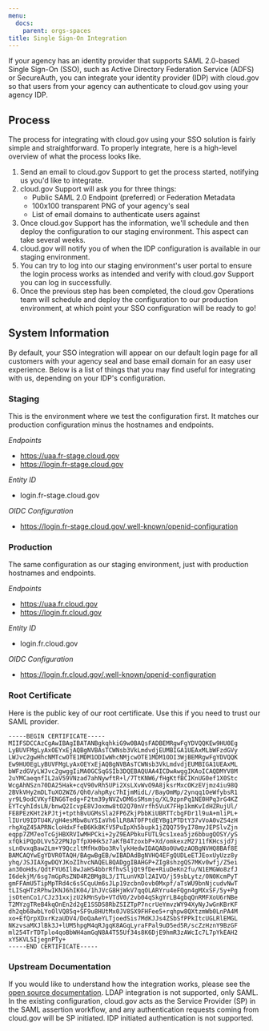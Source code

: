 ```yaml
---
menu:
  docs:
    parent: orgs-spaces
title: Single Sign-On Integration
---
```


If your agency has an identity provider that supports SAML 2.0-based Single Sign-On (SSO), such as Active Directory Federation Service (ADFS) or SecureAuth, you can integrate your identity provider (IDP) with cloud.gov so that users from your agency can authenticate to cloud.gov using your agency IDP.

## Process

The process for integrating with cloud.gov using your SSO solution is fairly simple and straightforward. To properly integrate, here is a high-level overview of what the process looks like.

1. Send an email to cloud.gov Support to get the process started, notifying us you'd like to integrate.
1. cloud.gov Support will ask you for three things:
    * Public SAML 2.0 Endpoint (preferred) or Federation Metadata
    * 100x100 transparent PNG of your agency's seal
    * List of email domains to authenticate users against
1. Once cloud.gov Support has the information, we'll schedule and then deploy the configuration to our staging environment. This aspect can take several weeks.
1. cloud.gov will notify you of when the IDP configuration is available in our staging environment.
1. You can try to log into our staging environment's user portal to ensure the login process works as intended and verify with cloud.gov Support you can log in successfully.
1. Once the previous step has been completed, the cloud.gov Operations team will schedule and deploy the configuration to our production environment, at which point your SSO configuration will be ready to go!

## System Information

By default, your SSO integration will appear on our default login page for all customers with your agency seal and base email domain for an easy user experience. Below is a list of things that you may find useful for integrating with us, depending on your IDP's configuration. 

### Staging

This is the environment where we test the configuration first. It matches our production configuration minus the hostnames and endpoints.

*Endpoints* 
* https://uaa.fr-stage.cloud.gov
* https://login.fr-stage.cloud.gov

*Entity ID*
* login.fr-stage.cloud.gov

*OIDC Configuration*
* https://login.fr-stage.cloud.gov/.well-known/openid-configuration

### Production

The same configuration as our staging environment, just with production hostnames and endpoints.

*Endpoints* 
* https://uaa.fr.cloud.gov
* https://login.fr.cloud.gov

*Entity ID*
* login.fr.cloud.gov

*OIDC Configuration*
* https://login.fr.cloud.gov/.well-known/openid-configuration

### Root Certificate

Here is the public key of our root certificate. Use this if you need to trust our SAML provider.

```
-----BEGIN CERTIFICATE-----
MIIFSDCCAzCgAwIBAgIBATANBgkqhkiG9w0BAQsFADBEMRgwFgYDVQQKEw9HU0Eg
LyBUVFMgLyAxOEYxEjAQBgNVBAsTCWNsb3VkLmdvdjEUMBIGA1UEAxMLbWFzdGVy
LWJvc2gwHhcNMTcwOTE1MDM1ODIwWhcNMjcwOTE1MDM1ODI3WjBEMRgwFgYDVQQK
Ew9HU0EgLyBUVFMgLyAxOEYxEjAQBgNVBAsTCWNsb3VkLmdvdjEUMBIGA1UEAxML
bWFzdGVyLWJvc2gwggIiMA0GCSqGSIb3DQEBAQUAA4ICDwAwggIKAoICAQDMYV8M
2uYMCaeqnfIL2aV59VNzad7ahNywftR+l/7TtKNW6/fHgKtfBCIKnUG0ef1X0Stc
WcgAhNSzn70DA25Hak+cqV90vRh5UPi2XsLXvWvO9A8jksrMxcOKzEVjmz4iu98Q
2BVkVHy2mDLTuXO2WZ6/Qh0/ahpRyc7hIjmMidL//BayOmMp/2ynqq1OeWfybsR1
yr9L9odCVKyfENG6Tedg+F2tm39yNVZvDM6sSMsmjq/XL9zpnPq1NE0HPq3rG4KZ
EYTcyhIdsLN/bnwQ2IcvpE8VJoxmw8tO2Q70nVrfh5VuX7FHp1kmKvIdHZRujUl/
FE8PEzKHt2kPJtj+tpthBvUGMsSla2FP6ZkjPbbKiUBRTTcbgFDr1l9uA+mliPL+
lIUrU9IDTU4K/gH4esMbw8uYSIaVh6lLR8AT0FPtdEYBg1PTDtY37vVoA0vZS4zH
rhgXqZ45APRNcloHdxFfeB6Kk8KfV5PuIpXh5bupk1jZQQ759yI78myJEPSlvZjn
eqpp7ZM7eoTcGjHBXRVIwMHPCki+2yZ9EAPbkuFUTL9cs1xea5jz6bbugQOSY/yS
xfQkiPQpDLVv522PNJpTfpXHHk5z7aKfB4TzoxbP+Xd/omkexzM2711fKHcsjd7j
sLn0vxqBaw2Lm+Y9QczltMfHx0bo3RvlykHedwIDAQABo0UwQzAOBgNVHQ8BAf8E
BAMCAQYwEgYDVR0TAQH/BAgwBgEB/wIBADAdBgNVHQ4EFgQUDLeETJEoxUyUzz8y
yhq/JSJIAXgwDQYJKoZIhvcNAQELBQADggIBAHGP+ZIg8shzgQS7MKv0wfj/Z5ei
an30oHds/QdtFYU6Il8wJaHS4bbrRfhvSljQt9fDe+RiuDeKn2fu/N1EMGWo8zfJ
I6dekjM/6sg7mGpRsZND4R2BMg8L3/ITLunVKDl2AIVO/j59sbLytz/0N0KcmPyT
gmFFAmU5TipMpTRd4c6sSCquUm6sJLp19zcbnOovb0Mxpf/aTsWU9bnNjcudvNwT
tLISqHTzRPhwIKNJ6hIK04/1hJVcG8HjWkV7qqOLARYru4eFQgn4gMXxSF/5y+Pg
jsOtenCo1/CJz31xxjzU2kMnSyb+VTdV0/2vb04qSkgYrLB4gbqQnRMFXoU6rNBe
T2MYzgTReB4kqOnEn2d2gE1SSDS8RbZSIZTpP7ncrUeYmvzWY94XyNyJwGnKBrKF
dh2qb68wbLYoOlVQ85q+SF9u8HUtMx0JV8SX9FHFee5+rqhpw8QXtzmWb0LnPA4M
xo+EfQrpXDxrKzaUDV4/DoQaAeYLTjoedSis7MdKJJs4ZSbSfPPkItcUGLRlEMGL
NKzvsaMXJlBk3J+lUM5hpgM4qRJgqK8AGqLyraFPal9uD5ed5R/scZzHznY9BzGF
ml254TrTDTplo4qoBbWH4amGqN8A4T55Uf34s8K6DjE9hmR3zAWcIc7L7pYkEAH2
xY5KVL5IjegnPTy+
-----END CERTIFICATE-----
```

### Upstream Documentation

If you would like to understand how the integration works, please see the [open source documentation](https://docs.cloudfoundry.org/uaa/identity-providers.html). LDAP integration is not supported, only SAML. In the existing configuration, cloud.gov acts as the Service Provider (SP) in the SAML assertion workflow, and any authentication requests coming from cloud.gov will be SP initiated. IDP initiated authentication is not supported.
